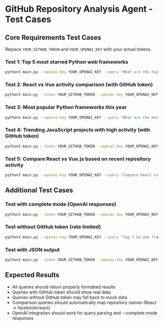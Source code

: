 # GitHub Repository Analysis Agent - Test Cases

## Core Requirements Test Cases

Replace `YOUR_GITHUB_TOKEN` and `YOUR_OPENAI_KEY` with your actual tokens.

### Test 1: Top 5 most starred Python web frameworks
```bash
python3 main.py --openai-key YOUR_OPENAI_KEY --query "What are the top 5 most starred Python web frameworks?"
```

### Test 2: React vs Vue activity comparison (with GitHub token)
```bash
python3 main.py --token YOUR_GITHUB_TOKEN --openai-key YOUR_OPENAI_KEY --query "How active is the React repository compared to Vue?"
```

### Test 3: Most popular Python frameworks this year
```bash
python3 main.py --openai-key YOUR_OPENAI_KEY --query "What are the most popular Python frameworks this year?"
```

### Test 4: Trending JavaScript projects with high activity (with GitHub token)
```bash
python3 main.py --token YOUR_GITHUB_TOKEN --openai-key YOUR_OPENAI_KEY --query "Show me trending JavaScript projects with high activity"
```

### Test 5: Compare React vs Vue.js based on recent repository activity
```bash
python3 main.py --openai-key YOUR_OPENAI_KEY --query "Compare React vs Vue.js based on recent repository activity"
```

## Additional Test Cases

### Test with complete mode (OpenAI responses)
```bash
python3 main.py --token YOUR_GITHUB_TOKEN --openai-key YOUR_OPENAI_KEY --complete --query "find two trending machine learning projects"
```

### Test without GitHub token (rate limited)
```bash
python3 main.py --openai-key YOUR_OPENAI_KEY --query "top 3 Go web frameworks"
```

### Test with JSON output
```bash
python3 main.py --token YOUR_GITHUB_TOKEN --openai-key YOUR_OPENAI_KEY --json --query "compare Django vs Flask"
```

## Expected Results

- All queries should return properly formatted results
- Queries with GitHub token should show real data
- Queries without GitHub token may fall back to mock data
- Comparison queries should automatically map repository names (React → facebook/react)
- OpenAI integration should work for query parsing and --complete mode responses
